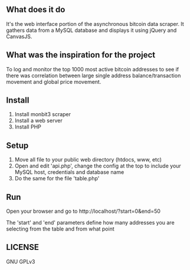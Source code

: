 ## What does it do

It's the web interface portion of the asynchronous bitcoin data scraper. It gathers data from a MySQL database and displays it using jQuery and CanvasJS.

## What was the inspiration for the project

To log and monitor the top 1000 most active bitcoin addresses to see if there was correlation between large single address balance/transaction movement and global price movement.

## Install

1) Install monbit3 scraper
2) Install a web server
3) Install PHP

## Setup

1) Move all file to your public web directory (htdocs, www, etc)
2) Open and edit 'api.php', change the config at the top to include your MySQL host, credentials and database name
3) Do the same for the file 'table.php'

## Run

Open your browser and go to http://localhost/?start=0&end=50

The 'start' and 'end' parameters define how many addresses you are selecting from the table and from what point

## LICENSE

GNU GPLv3